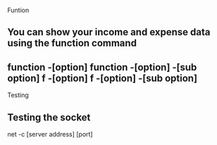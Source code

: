 Funtion

You can show your income and expense data using the function command
---
function -[option]
function -[option] -[sub option]
f -[option]
f -[option] -[sub option]
---
Testing

Testing the socket
---
net -c [server address] [port]
